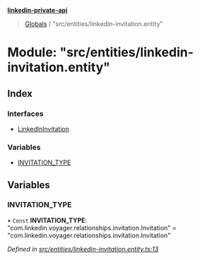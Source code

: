 **[linkedin-private-api](../README.md)**

> [Globals](../globals.md) / "src/entities/linkedin-invitation.entity"

# Module: "src/entities/linkedin-invitation.entity"

## Index

### Interfaces

* [LinkedInInvitation](../interfaces/_src_entities_linkedin_invitation_entity_.linkedininvitation.md)

### Variables

* [INVITATION\_TYPE](_src_entities_linkedin_invitation_entity_.md#invitation_type)

## Variables

### INVITATION\_TYPE

• `Const` **INVITATION\_TYPE**: \"com.linkedin.voyager.relationships.invitation.Invitation\" = "com.linkedin.voyager.relationships.invitation.Invitation"

*Defined in [src/entities/linkedin-invitation.entity.ts:13](https://github.com/stpoa/linkedin-private-api/blob/2f83b91/src/entities/linkedin-invitation.entity.ts#L13)*
